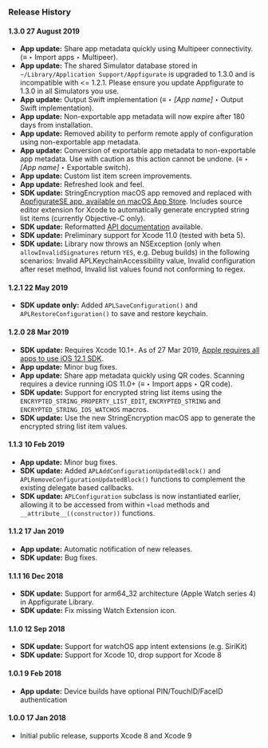 ### Release History

#### 1.3.0 27 August 2019
* **App update:** Share app metadata quickly using Multipeer connectivity. (≡ ‣ Import apps ‣ Multipeer).
* **App update:** The shared Simulator database stored in `~/Library/Application Support/Appfigurate` is upgraded to 1.3.0 and is incompatible with <= 1.2.1. Please ensure you update Appfigurate to 1.3.0 in all Simulators you use.
* **App update:** Output Swift implementation (≡ ‣ *[App name]* ‣ Output Swift implementation).
* **App update:** Non-exportable app metadata will now expire after 180 days from installation.
* **App update:** Removed ability to perform remote apply of configuration using non-exportable app metadata.
* **App update:** Conversion of exportable app metadata to non-exportable app metadata. Use with caution as this action cannot be undone. (≡ ‣ *[App name]* ‣ Exportable switch).
* **App update:** Custom list item screen improvements.
* **App update:** Refreshed look and feel.
* **SDK update:** StringEncryption macOS app removed and replaced with [AppfigurateSE app, available on macOS App Store](https://apps.apple.com/us/app/appfiguratese/id1466929147?ls=1&mt=12). Includes source editor extension for Xcode to automatically generate encrypted string list items (currently Objective-C only).
* **SDK update:** Reformatted [API documentation](https://www.electricbolt.co.nz/api/) available.
* **SDK update:** Preliminary support for Xcode 11.0 (tested with beta 5).
* **SDK update:** Library now throws an NSException (only when `allowInvalidSignatures` return `YES`, e.g. Debug builds) in the following scenarios: Invalid APLKeychainAccessibility value, Invalid configuration after reset method, Invalid list values found not conforming to regex.

#### 1.2.1 22 May 2019
* **SDK update only:** Added `APLSaveConfiguration()` and `APLRestoreConfiguration()` to save and restore keychain.

#### 1.2.0 28 Mar 2019
* **SDK update:** Requires Xcode 10.1+. As of 27 Mar 2019, [Apple requires all apps to use iOS 12.1 SDK](https://developer.apple.com/news/?id=03202019a).
* **App update:** Minor bug fixes.
* **App update:** Share app metadata quickly using QR codes. Scanning requires a device running iOS 11.0+ (≡ ‣ Import apps ‣ QR code).
* **SDK update:** Support for encrypted string list items using the `ENCRYPTED_STRING_PROPERTY_LIST_EDIT`, `ENCRYPTED_STRING` and `ENCRYPTED_STRING_IOS_WATCHOS` macros.
* **SDK update:** Use the new StringEncryption macOS app to generate the encrypted string list item values.

#### 1.1.3 10 Feb 2019
* **App update:** Minor bug fixes.
* **SDK update:** Added `APLAddConfigurationUpdatedBlock()` and `APLRemoveConfigurationUpdatedBlock()` functions to complement the existing delegate based callbacks. 
* **SDK update:** `APLConfiguration` subclass is now instantiated earlier, allowing it to be accessed from within `+load` methods and `__attribute__((constructor))` functions.

#### 1.1.2 17 Jan 2019
* **App update:** Automatic notification of new releases.
* **SDK update:** Bug fixes.

#### 1.1.1 16 Dec 2018
* **SDK update:** Support for arm64_32 architecture (Apple Watch series 4) in Appfigurate Library.
* **SDK update:** Fix missing Watch Extension icon.

#### 1.1.0 12 Sep 2018
* **SDK update:** Support for watchOS app intent extensions (e.g. SiriKit)
* **SDK update:** Support for Xcode 10, drop support for Xcode 8

#### 1.0.1 9 Feb 2018
* **App update:** Device builds have optional PIN/TouchID/FaceID authentication

#### 1.0.0 17 Jan 2018
* Initial public release, supports Xcode 8 and Xcode 9
